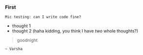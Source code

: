 
### First
``` Mic testing: can I write code fine? ```
- thought 1
- thought 2 (haha kidding, you think I have _two_ whole thoughts?)

> goodnight

`~ Varsha`

<script src="https://utteranc.es/client.js"
        repo="[ENTER REPO HERE]"
        issue-term="pathname"
        theme="github-light"
        crossorigin="anonymous"
        async>
</script>
